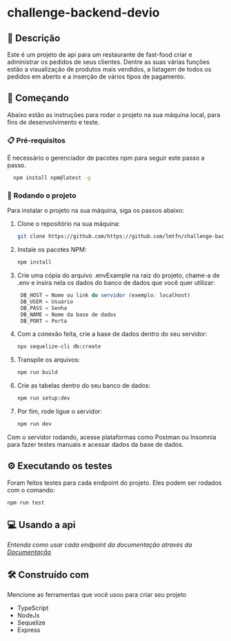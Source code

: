 # challenge-backend-devio

## 📝 Descrição

Este é um projeto de api para um restaurante de fast-food criar e administrar os pedidos de seus clientes. Dentre as suas várias funções estão a visualização de produtos mais vendidos, a listagem de todos os pedidos em aberto e a inserção de vários tipos de pagamento.

## 🚀 Começando

Abaixo estão as instruções para rodar o projeto na sua máquina local, para fins de desenvolvimento e teste.

### 📋 Pré-requisitos

É necessário o gerenciador de pacotes npm para seguir este passo a passo.

```sh
  npm install npm@latest -g
```

### 🔧 Rodando o projeto

Para instalar o projeto na sua máquina, siga os passos abaixo:

1. Clone o repositório na sua máquina:
   ```sh
   git clone https://github.com/https://github.com/lmtfn/challenge-backend-devio
   ```
2. Instale os pacotes NPM:
   ```sh
   npm install
   ```
3. Crie uma cópia do arquivo .envExample na raiz do projeto, chame-a de .env e insira nela os dados do banco de dados que você quer utilizar: 
   ```js
    DB_HOST = Nome ou link do servidor (exemplo: localhost)
    DB_USER = Usuário
    DB_PASS = Senha
    DB_NAME = Nome da base de dados
    DB_PORT = Porta
   ```
4. Com a conexão feita, crie a base de dados dentro do seu servidor:
    ```sh
   npx sequelize-cli db:create
   ```
5. Transpile os arquivos:
    ```sh
   npm run build
   ```
6. Crie as tabelas dentro do seu banco de dados:
    ```sh
   npm run setup:dev
   ```
7. Por fim, rode ligue o servidor:
    ```sh
   npm run dev
   ```

Com o servidor rodando, acesse plataformas como Postman ou Insomnia para fazer testes manuais e acessar dados da base de dados.

## ⚙️ Executando os testes

Foram feitos testes para cada endpoint do projeto. Eles podem ser rodados com o comando:
   ```sh  
   npm run test
   ```

## 💻 Usando a api

_Entenda como usar cada endpoint da documentação através da [Documentação](https://example.com)_

## 🛠️ Construído com

Mencione as ferramentas que você usou para criar seu projeto

* TypeScript
* NodeJs
* Sequelize
* Express
